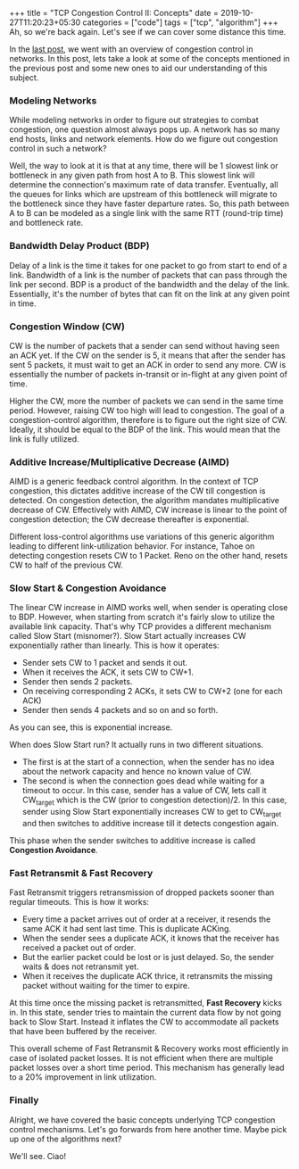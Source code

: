 +++
title = "TCP Congestion Control II: Concepts"
date = 2019-10-27T11:20:23+05:30
categories = ["code"]
tags = ["tcp", "algorithm"]
+++
Ah, so we're back again. Let's see if we can cover some distance this time.

In the [last post](/post/tcp-congestion), we went with an overview of congestion control in networks. In this post, lets take a look at some of the concepts mentioned in the previous post and some new ones to aid our understanding of this subject.

### Modeling Networks

While modeling networks in order to figure out strategies to combat congestion, one question almost always pops up. A network has so many end hosts, links and network elements. How do we figure out congestion control in such a network? 

Well, the way to look at it is that at any time, there will be 1 slowest link or bottleneck in any given path from host A to B. This slowest link will determine the connection's maximum rate of data transfer. Eventually, all the queues for links which are upstream of this bottleneck will migrate to the bottleneck since they have faster departure rates. So, this path between A to B can be modeled as a single link with the same RTT (round-trip time) and bottleneck rate. 

### Bandwidth Delay Product (BDP)

Delay of a link is the time it takes for one packet to go from start to end of a link. Bandwidth of a link is the number of packets that can pass through the link per second. BDP is a product of the bandwidth and the delay of the link. Essentially, it's the number of bytes that can fit on the link at any given point in time.

### Congestion Window (CW)

CW is the number of packets that a sender can send without having seen an ACK yet. If the CW on the sender is 5, it means that after the sender has sent 5 packets, it must wait to get an ACK in order to send any more. CW is essentially the number of packets in-transit or in-flight at any given point of time.

Higher the CW, more the number of packets we can send in the same time period. However, raising CW too high will lead to congestion. The goal of a congestion-control algorithm, therefore is to figure out the right size of CW. Ideally, it should be equal to the BDP of the link. This would mean that the link is fully utilized. 

### Additive Increase/Multiplicative Decrease (AIMD)

AIMD is a generic feedback control algorithm. In the context of TCP congestion, this dictates additive increase of the CW till congestion is detected. On congestion detection, the algorithm mandates multiplicative decrease of CW. Effectively with AIMD, CW increase is linear to the point of congestion detection; the CW decrease thereafter is exponential.

Different loss-control algorithms use variations of this generic algorithm leading to different link-utilization behavior. For instance, Tahoe on detecting congestion resets CW to 1 Packet. Reno on the other hand, resets CW to half of the previous CW. 

### Slow Start & Congestion Avoidance

The linear CW increase in AIMD works well, when sender is operating close to BDP. However, when starting from scratch it's fairly slow to utilize the available link capacity. That's why TCP provides a different mechanism called Slow Start (misnomer?). Slow Start actually increases CW exponentially rather than linearly. This is how it operates:

- Sender sets CW to 1 packet and sends it out.
- When it receives the ACK, it sets CW to CW+1.
- Sender then sends 2 packets. 
- On receiving corresponding 2 ACKs, it sets CW to CW+2 (one for each ACK) 
- Sender then sends 4 packets and so on and so forth.

As you can see, this is exponential increase.

When does Slow Start run? It actually runs in two different situations.

- The first is at the start of a connection, when the sender has no idea about the network capacity and hence no known value of CW.
- The second is when the connection goes dead while waiting for a timeout to occur. In this case, sender has a value of CW, lets call it CW<sub>target</sub> which is the CW (prior to congestion detection)/2. In this case, sender using Slow Start exponentially increases CW to get to CW<sub>target</sub> and then switches to additive increase till it detects congestion again.

This phase when the sender switches to additive increase is called **Congestion Avoidance**.

### Fast Retransmit & Fast Recovery

Fast Retransmit triggers retransmission of dropped packets sooner than regular timeouts. This is how it works: 

- Every time a packet arrives out of order at a receiver, it resends the same ACK it had sent last time. This is duplicate ACKing. 
- When the sender sees a duplicate ACK, it knows that the receiver has received a packet out of order. 
- But the earlier packet could be lost or is just delayed. So, the sender waits & does not retransmit yet. 
- When it receives the duplicate ACK thrice, it retransmits the missing packet without waiting for the timer to expire. 

At this time once the missing packet is retransmitted, **Fast Recovery** kicks in. In this state, sender tries to maintain the current data flow by not going back to Slow Start. Instead it inflates the CW to accommodate all packets that have been buffered by the receiver.  

This overall scheme of Fast Retransmit & Recovery works most efficiently in case of isolated packet losses. It is not efficient when there are multiple packet losses over a short time period. This mechanism has generally lead to a 20% improvement in link utilization.

### Finally

Alright, we have covered the basic concepts underlying TCP congestion control mechanisms. Let's go forwards from here another time. Maybe pick up one of the algorithms next? 

We'll see. Ciao! 
